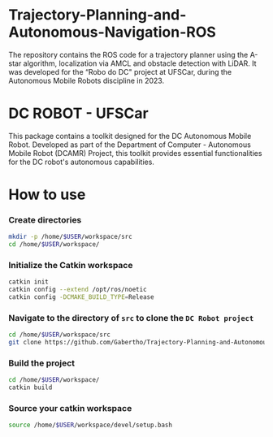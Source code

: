 # Trajectory-Planning-and-Autonomous-Navigation-ROS
The repository contains the ROS code for a trajectory planner using the A-star algorithm, localization via AMCL and obstacle detection with LiDAR. It was developed for the “Robo do DC" project at UFSCar, during the Autonomous Mobile Robots discipline in 2023.


# DC ROBOT - UFSCar

This package contains a toolkit designed for the DC Autonomous Mobile Robot. Developed as part of the Department of Computer - Autonomous Mobile Robot (DCAMR) Project, this toolkit provides essential functionalities for the DC robot's autonomous capabilities.

    	
# How to use

### Create directories

```bash
mkdir -p /home/$USER/workspace/src
cd /home/$USER/workspace/
```


### Initialize the Catkin workspace
```bash
catkin init
catkin config --extend /opt/ros/noetic
catkin config -DCMAKE_BUILD_TYPE=Release
```

### Navigate to the directory of `src` to clone the `DC Robot project`

```bash
cd /home/$USER/workspace/src
git clone https://github.com/Gabertho/Trajectory-Planning-and-Autonomous-Navigation-ROS.git
```

### Build the project
```bash
cd /home/$USER/workspace/
catkin build
```

### Source your catkin workspace
```bash
source /home/$USER/workspace/devel/setup.bash
```

